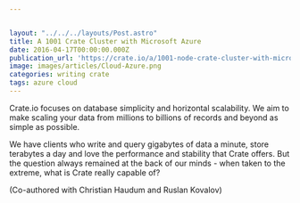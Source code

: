 ```yaml
---


layout: "../../../layouts/Post.astro"
title: A 1001 Crate Cluster with Microsoft Azure
date: 2016-04-17T00:00:00.000Z
publication_url: 'https://crate.io/a/1001-node-crate-cluster-with-microsoft-azure/'
image: images/articles/Cloud-Azure.png
categories: writing crate
tags: azure cloud
---
```


Crate.io focuses on database simplicity and horizontal scalability. We aim to make scaling your data from millions to billions of records and beyond as simple as possible.

We have clients who write and query gigabytes of data a minute, store terabytes a day and love the performance and stability that Crate offers. But the question always remained at the back of our minds - when taken to the extreme, what is Crate really capable of?

(Co-authored with Christian Haudum and Ruslan Kovalov)
